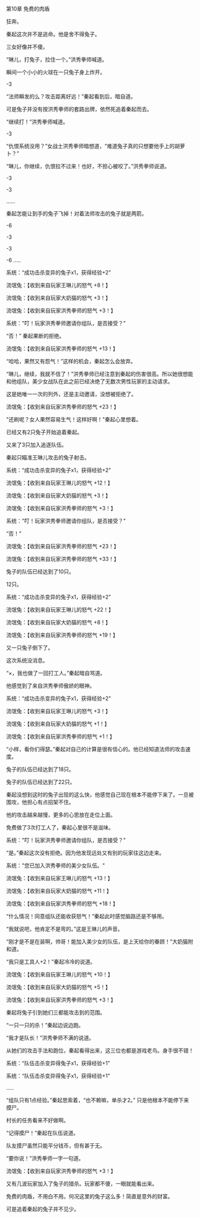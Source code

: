 第10章 免费的肉盾

狂奔。

秦起这次并不是逃命。他是舍不得兔子。

三女好像并不傻。

“琳儿，打兔子，拉住一个。”洪秀拳师喊道。

瞬间一个小小的火球在一只兔子身上炸开。

-3

“法师瞬发的么？攻击距离好远！”秦起看到后，暗自道。

可是兔子并没有按洪秀拳师的套路出牌，依然死追着秦起而去。

“继续打！”洪秀拳师喊道。

-3

“仇恨系统没用？”女战士洪秀拳师暗想道，“难道兔子真的只想要他手上的胡萝卜？”

“琳儿，你继续，仇恨拉不过来！也好，不担心被咬了。”洪秀拳师说道。

-3

-3

......

秦起怎能让到手的兔子飞掉！对着法师攻击的兔子就是两箭。

-6

-3 

-3

-6 .....

系统：“成功击杀变异的兔子x1，获得经验+2”

流氓兔：【收到来自玩家王琳儿的怒气 +8！】

流氓兔：【收到来自玩家大奶猫的怒气 +3！】

流氓兔：【收到来自玩家洪秀拳师的怒气 +3！】

系统："叮！玩家洪秀拳师邀请你组队，是否接受？"

“否！” 秦起果断的拒绝。

流氓兔：【收到来自玩家洪秀拳师的怒气 +13！】

“哈哈，果然又有怨气！”这样的机会，秦起怎么会放弃。

“琳儿，继续，我就不信了！”洪秀拳师已经注意到秦起的伤害很高。所以她很想能和他组队，美少女战队在此之前已经决绝了无数次男性玩家的主动请求。

这是她唯一一次的列外，还是主动邀请，没想被拒绝了。

流氓兔：【收到来自玩家洪秀拳师的怒气 +23！】

"还刷呢？女人果然容易生气！这样好啊！"秦起心里想着。

已经又有2只兔子开始追着秦起。

又来了3只加入追逐队伍。

秦起只瞄准王琳儿攻击的兔子射击。

系统：“成功击杀变异的兔子x1，获得经验+2”

流氓兔：【收到来自玩家王琳儿的怒气 +12！】

流氓兔：【收到来自玩家大奶猫的怒气 +3！】

流氓兔：【收到来自玩家洪秀拳师的怒气 +3！】

系统："叮！玩家洪秀拳师邀请你组队，是否接受？"

“否！” 

流氓兔：【收到来自玩家洪秀拳师的怒气 +23！】

流氓兔：【收到来自玩家洪秀拳师的怒气 +33！】

兔子的队伍已经达到了10只。

12只。

系统：“成功击杀变异的兔子x1，获得经验+2”

流氓兔：【收到来自玩家王琳儿的怒气 +22！】

流氓兔：【收到来自玩家大奶猫的怒气 +8！】

流氓兔：【收到来自玩家洪秀拳师的怒气 +19！】

又一只兔子倒下了。

这次系统没消息。

“×，我也做了一回打工人。”秦起暗自骂道。

他感觉到了来自洪秀拳师傲娇的眼神。

系统：“成功击杀变异的兔子x1，获得经验+2”

流氓兔：【收到来自玩家王琳儿的怒气 +3！】

流氓兔：【收到来自玩家大奶猫的怒气 +1！】

流氓兔：【收到来自玩家洪秀拳师的怒气 +1！】

“小样，看你们得瑟。”秦起对自己的计算是很有信心的。他已经知道法师的攻击速度。

兔子的队伍已经达到了18只。

兔子的队伍已经达到了22只。

秦起没想到这时的兔子出现的这么快，他感觉自己现在根本不能停下来了。一旦被围攻，他担心有点招架不住。

他的攻击越来越慢，更多的心思放在走位上面。

免费做了3次打工人了，秦起心里很不是滋味。

系统："叮！玩家洪秀拳师邀请你组队，是否接受？"

“是。”秦起这次没有拒绝。因为他发现远处又有别的玩家往这边走来。

系统："您已加入洪秀拳师的美少女队伍。"

流氓兔：【收到来自玩家王琳儿的怒气 +13！】

流氓兔：【收到来自玩家大奶猫的怒气 +11！】

流氓兔：【收到来自玩家洪秀拳师的怒气 +18！】

“什么情况！同意组队还能收获怒气！”秦起此时感觉脑路还是不够用。

“我就说吧，他肯定不是弯的。”这是王琳儿的声音。

“刚才是不是在装啊，帅哥！能加入美少女的队伍，是上天给你的眷顾！”大奶猫附和道。

“我只是工具人+2！”秦起冷冷的说道。

流氓兔：【收到来自玩家王琳儿的怒气 +10！】

流氓兔：【收到来自玩家大奶猫的怒气 +5！】

流氓兔：【收到来自玩家洪秀拳师的怒气 +3！】

秦起将兔子引到她们三都能攻击到的范围。

“一只一只的杀！”秦起边说边跑。

“我才是队长！”洪秀拳师不满的说道。

从她们的攻击手法和跑位，秦起看得出来，这三位也都是游戏老鸟。身手很不错！

系统：“队伍击杀变异得兔子x1，获得经验+1”

系统：“队伍击杀变异得兔子x1，获得经验+1”

.....

“组队只有1点经验。”秦起思索着，“也不赖嘛，单杀才2。” 只是他根本不能停下来摸尸。

村长的任务看来不好做啊。

“记得摸尸！”秦起在队伍说道。

队友摸尸虽然只能平分钱币，但有甚于无。

“要你说！”洪秀拳师一字一句道。

流氓兔：【收到来自玩家洪秀拳师的怒气 +3！】

又有几波玩家加入了兔子的猎杀。玩家都不傻，一眼就能看出来。

免费的肉盾，不用白不用。何况这里的兔子这么多！简直是意外的财富。

可是追着秦起的兔子并不见少。

